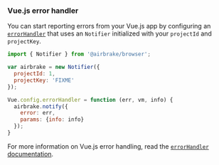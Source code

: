 ### Vue.js error handler

You can start reporting errors from your Vue.js app by configuring an
[`errorHandler`](https://vuejs.org/v2/api/#errorHandler) that uses an
`Notifier` initialized with your `projectId` and `projectKey`.

```js
import { Notifier } from '@airbrake/browser';

var airbrake = new Notifier({
  projectId: 1,
  projectKey: 'FIXME'
});

Vue.config.errorHandler = function (err, vm, info) {
  airbrake.notify({
    error: err,
    params: {info: info}
  });
}
```

For more information on Vue.js error handling, read the [`errorHandler`
documentation](https://vuejs.org/v2/api/#errorHandler).
